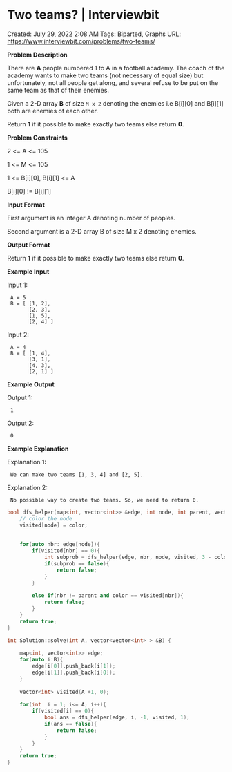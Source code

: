 # Two teams? | Interviewbit

Created: July 29, 2022 2:08 AM
Tags: Biparted, Graphs
URL: https://www.interviewbit.com/problems/two-teams/

**Problem Description**

There are **A** people numbered 1 to A in a football academy.
 The coach of the academy wants to make two teams (not necessary of equal size) but unfortunately, not all people get along, and several refuse to be put on the same team as that of their enemies.

Given a 2-D array **B** of size `M x 2` denoting the enemies i.e B[i][0] and B[i][1] both are enemies of each other.

Return **1** if it possible to make exactly two teams else return **0**.

**Problem Constraints**

2 <= A <= 105

1 <= M <= 105

1 <= B[i][0], B[i][1] <= A

B[i][0] != B[i][1]

**Input Format**

First argument is an integer A denoting number of peoples.

Second argument is a 2-D array B of size M x 2 denoting enemies.

**Output Format**

Return **1** if it possible to make exactly two teams else return **0**.

**Example Input**

Input 1:

```
 A = 5
 B = [ [1, 2],
       [2, 3],
       [1, 5],
       [2, 4] ]
```

Input 2:

```
 A = 4
 B = [ [1, 4],
       [3, 1],
       [4, 3],
       [2, 1] ]

```

**Example Output**

Output 1:

```
 1
```

Output 2:

```
 0
```

**Example Explanation**

Explanation 1:

```
 We can make two teams [1, 3, 4] and [2, 5].
```

Explanation 2:

```
 No possible way to create two teams. So, we need to return 0.
```

```cpp
bool dfs_helper(map<int, vector<int>> &edge, int node, int parent, vector<int> &visited, int color){
    // color the node    
    visited[node] = color;
    
    
    for(auto nbr: edge[node]){
        if(visited[nbr] == 0){
            int subprob = dfs_helper(edge, nbr, node, visited, 3 - color);
            if(subprob == false){
                return false;
            }
        }
        
        else if(nbr != parent and color == visited[nbr]){
            return false;
        }
    }
    return true;
}

int Solution::solve(int A, vector<vector<int> > &B) {
    
    map<int, vector<int>> edge;
    for(auto i:B){
        edge[i[0]].push_back(i[1]);
        edge[i[1]].push_back(i[0]);
    }
    
    vector<int> visited(A +1, 0);
    
    for(int  i = 1; i<= A; i++){
        if(visited[i] == 0){ 
            bool ans = dfs_helper(edge, i, -1, visited, 1);
            if(ans == false){
                return false;
            }
        }
    }
    return true;
}
```